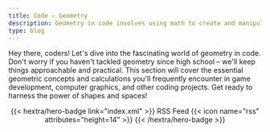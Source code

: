 ```yaml
---
title: Code – Geometry
description: Geometry in code involves using math to create and manipulate shapes and spaces in digital environments, powering everything from game graphics to 3D modeling.
type: blog
---
```


Hey there, coders!  Let's dive into the fascinating world of geometry in code.  Don't worry if you haven't tackled geometry since high school – we'll keep things approachable and practical.  This section will cover the essential geometric concepts and calculations you'll frequently encounter in game development, computer graphics, and other coding projects.  Get ready to harness the power of shapes and spaces!

<div style="text-align: center; margin-top: 1em;">
{{< hextra/hero-badge link="index.xml" >}}
  <span>RSS Feed</span>
  {{< icon name="rss" attributes="height=14" >}}
{{< /hextra/hero-badge >}}
</div>
